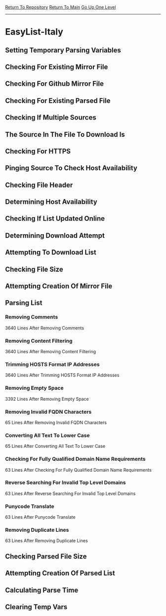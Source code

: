 [Return To Repository](https://github.com/deathbybandaid/piholeparser/)
[Return To Main](https://github.com/deathbybandaid/piholeparser/blob/master/RecentRunLogs/Mainlog.md)
[Go Up One Level](https://github.com/deathbybandaid/piholeparser/blob/master/RecentRunLogs/TopLevelScripts/30-Processing-External-Blacklists.md)
____________________________________
# EasyList-Italy
## Setting Temporary Parsing Variables
## Checking For Existing Mirror File
## Checking For Github Mirror File
## Checking For Existing Parsed File
## Checking If Multiple Sources
## The Source In The File To Download Is
## Checking For HTTPS
## Pinging Source To Check Host Availability
## Checking File Header
## Determining Host Availability
## Checking If List Updated Online
## Determining Download Attempt
## Attempting To Download List
## Checking File Size
## Attempting Creation Of Mirror File
## Parsing List
### Removing Comments
3640 Lines After Removing Comments
### Removing Content Filtering
3640 Lines After Removing Content Filtering
### Trimming HOSTS Format IP Addresses
3640 Lines After Trimming HOSTS Format IP Addresses
### Removing Empty Space
3392 Lines After Removing Empty Space
### Removing Invalid FQDN Characters
65 Lines After Removing Invalid FQDN Characters
### Converting All Text To Lower Case
65 Lines After Converting All Text To Lower Case
### Checking For Fully Qualified Domain Name Requirements
63 Lines After Checking For Fully Qualified Domain Name Requirements
### Reverse Searching For Invalid Top Level Domains
63 Lines After Reverse Searching For Invalid Top Level Domains
### Punycode Translate
63 Lines After Punycode Translate
### Removing Duplicate Lines
63 Lines After Removing Duplicate Lines
## Checking Parsed File Size
## Attempting Creation Of Parsed List
## Calculating Parse Time
## Clearing Temp Vars
